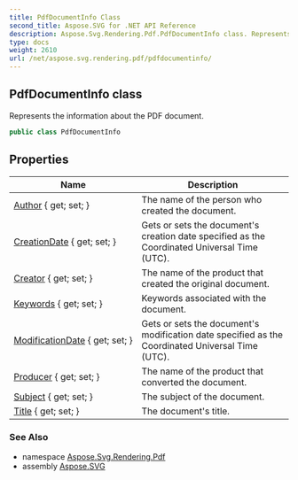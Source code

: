 ```yaml
---
title: PdfDocumentInfo Class
second_title: Aspose.SVG for .NET API Reference
description: Aspose.Svg.Rendering.Pdf.PdfDocumentInfo class. Represents the information about the PDF document
type: docs
weight: 2610
url: /net/aspose.svg.rendering.pdf/pdfdocumentinfo/
---
```

## PdfDocumentInfo class

Represents the information about the PDF document.

```csharp
public class PdfDocumentInfo
```

## Properties

| Name | Description |
| --- | --- |
| [Author](../../aspose.svg.rendering.pdf/pdfdocumentinfo/author/) { get; set; } | The name of the person who created the document. |
| [CreationDate](../../aspose.svg.rendering.pdf/pdfdocumentinfo/creationdate/) { get; set; } | Gets or sets the document's creation date specified as the Coordinated Universal Time (UTC). |
| [Creator](../../aspose.svg.rendering.pdf/pdfdocumentinfo/creator/) { get; set; } | The name of the product that created the original document. |
| [Keywords](../../aspose.svg.rendering.pdf/pdfdocumentinfo/keywords/) { get; set; } | Keywords associated with the document. |
| [ModificationDate](../../aspose.svg.rendering.pdf/pdfdocumentinfo/modificationdate/) { get; set; } | Gets or sets the document's modification date specified as the Coordinated Universal Time (UTC). |
| [Producer](../../aspose.svg.rendering.pdf/pdfdocumentinfo/producer/) { get; set; } | The name of the product that converted the document. |
| [Subject](../../aspose.svg.rendering.pdf/pdfdocumentinfo/subject/) { get; set; } | The subject of the document. |
| [Title](../../aspose.svg.rendering.pdf/pdfdocumentinfo/title/) { get; set; } | The document's title. |

### See Also

* namespace [Aspose.Svg.Rendering.Pdf](../../aspose.svg.rendering.pdf/)
* assembly [Aspose.SVG](../../)
